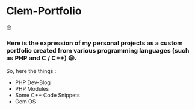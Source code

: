 # Clem-Portfolio

:blush:

### Here is the expression of my personal projects as a custom portfolio created from various programming languages (such as PHP and C / C++) :smile:.

So, here the things : 

- PHP Dev-Blog
- PHP Modules
- Some C++ Code Snippets
- Gem OS
